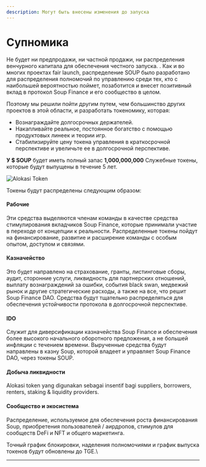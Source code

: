 ```yaml
---
description: Могут быть внесены изменения до запуска
---
```


# Супномика

Не будет ни предпродажи, ни частной продажи, ни распределения венчурного капитала для обеспечения честного запуска. . Как и во многих проектах fair launch, распределение SOUP было разработано для распределения полномочий по управлению среди тех, кто с наибольшей вероятностью поймет, позаботится и внесет позитивный вклад в протокол Soup Finance и его сообщество в целом.

Поэтому мы решили пойти другим путем, чем большинство других проектов в этой области, и разработать токеномику, которая:

* Вознаграждайте долгосрочных держателей.
* Накапливайте реальное, постоянное богатство с помощью продуктовых линеек и теории игр.
* Стабилизируйте цену токена управления в краткосрочной перспективе и увеличьте ее в долгосрочной перспективе.

**У $ SOUP** будет иметь полный запас **1,000,000,000** Служебные токены, которые будут выпущены в течение 5 лет.

![Alokasi Token](../.gitbook/assets/soup\_token.png)

Токены будут распределены следующим образом:

#### Рабочие

Эти средства выделяются членам команды в качестве средства стимулирования вкладчиков Soup Finance, которые принимали участие в переходе от концепции к реальности. Распределенные токены пойдут на финансирование, развитие и расширение команды с особым опытом, доступом и связями.

#### Казначейство

Это будет направлено на страхование, гранты, листинговые сборы, аудит, сторонние услуги, ликвидность для партнерских отношений, выплату вознаграждений за ошибки, события black swan, медвежий рынок и другие стратегические расходы, а также на все, что решит Soup Finance DAO. Средства будут тщательно распределяться для обеспечения устойчивости протокола в долгосрочной перспективе.

#### IDO

Служит для диверсификации казначейства Soup Finance и обеспечения более высокого начального оборотного предложения, а не большей инфляции с течением времени. Вырученные средства будут направлены в казну Soup, которой владеет и управляет Soup Finance DAO, через токены SOUP.

#### Добыча ликвидности

Alokasi token yang digunakan sebagai insentif bagi suppliers, borrowers, renters, staking & liquidity providers.

#### Сообщество и экосистема

Распределение, используемое для обеспечения роста финансирования Soup, приобретения пользователей / аирдропов, стимулов для сообществ DeFi и NFT и общего маркетинга.



Точный график блокировки, наделения полномочиями и график выпуска токенов будут обновлены до TGE.\
****



